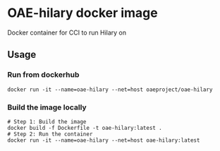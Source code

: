 # OAE-hilary docker image

Docker container for CCI to run Hilary on

## Usage

### Run from dockerhub

```
docker run -it --name=oae-hilary --net=host oaeproject/oae-hilary
```

### Build the image locally

```
# Step 1: Build the image
docker build -f Dockerfile -t oae-hilary:latest .
# Step 2: Run the container
docker run -it --name=oae-hilary --net=host oae-hilary:latest
```
